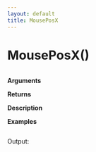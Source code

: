 ```yaml
---
layout: default
title: MousePosX
---
```


# MousePosX()

``` c

```

**Arguments**

**Returns**

**Description**

**Examples**

``` c

```

Output:

```

```
